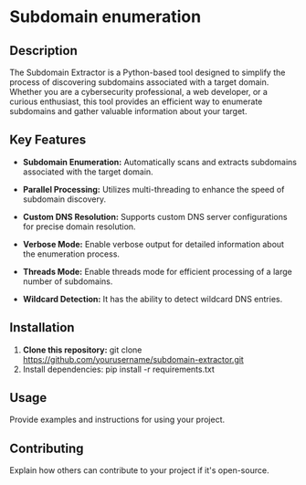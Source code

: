 # Subdomain enumeration

## Description

The Subdomain Extractor is a Python-based tool designed to simplify the process of discovering subdomains associated with a target domain. Whether you are a cybersecurity professional, a web developer, or a curious enthusiast, this tool provides an efficient way to enumerate subdomains and gather valuable information about your target.

## Key Features

- **Subdomain Enumeration:**
  Automatically scans and extracts subdomains associated with the target domain.

- **Parallel Processing:**
  Utilizes multi-threading to enhance the speed of subdomain discovery.

- **Custom DNS Resolution:**
  Supports custom DNS server configurations for precise domain resolution.

- **Verbose Mode:**
  Enable verbose output for detailed information about the enumeration process.

- **Threads Mode:**
  Enable threads mode for efficient processing of a large number of subdomains.

- **Wildcard Detection:**
  It has the ability to detect wildcard DNS entries.


## Installation

1. **Clone this repository:**
     git clone https://github.com/yourusername/subdomain-extractor.git
2. Install dependencies:
   pip install -r requirements.txt


## Usage

Provide examples and instructions for using your project.

## Contributing

Explain how others can contribute to your project if it's open-source.
